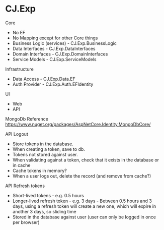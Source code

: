 # CJ.Exp

Core
- No EF
- No Mapping except for other Core things
- Business Logic (services) - CJ.Exp.BusinessLogic
- Data Interfaces - CJ.Exp.DataInterfaces
- Domain Interfaces - CJ.Exp.DomainInterfaces	
- Service Models - CJ.Exp.ServiceModels


Infrastructure
- Data Access - CJ.Exp.Data.EF
- Auth Provider - CJ.Exp.Auth.EFIdentity

UI
- Web 
- API


MongoDb Reference
https://www.nuget.org/packages/AspNetCore.Identity.MongoDbCore/

API Logout
- Store tokens in the database. 
- When creating a token, save to db.
- Tokens not stored against user.
- When validating against a token, check that it exists in the database or in cache
- Cache tokens in memory?
- When a user logs out, delete the record (and remove from cache?)

API Refresh tokens
- Short-lived tokens - e.g. 0.5 hours
- Longer-lived refresh token - e.g. 3 days - Between 0.5 hours and 3 days, using a refresh token will create a new one, which will expire in another 3 days, so sliding time
- Stored in the database against user (user can only be logged in once per browser)
